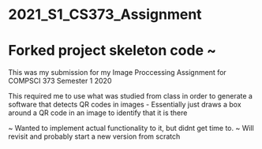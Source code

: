 # 2021_S1_CS373_Assignment

Forked project skeleton code ~ 
=============================================================

This was my submission for my Image Proccessing Assignment for COMPSCI 373 Semester 1 2020

This required me to use what was studied from class in order to generate a software that detects QR codes in images -  Essentially just draws a box around a QR code in an image to identify that it is there

~ Wanted to implement actual functionality to it, but didnt get time to. 
~ Will revisit and probably start a new version from scratch
